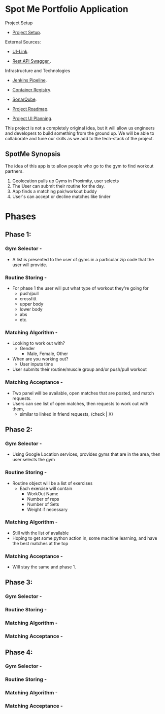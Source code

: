 # Spot Me Portfolio Application

Project Setup

 - [Project Setup](https://docs.google.com/document/d/1O-df9oUytpZRouY57QEDtHqefBnCYMHm3AedVO7zcIc/edit?usp=sharing).

External Sources: 

 - [UI-Link](https://ui.spot-me-app.com/home).

 - [Rest API Swagger ](https://rest.spot-me-app.com/swagger-ui/index.html#/).
  

 Infrastructure and Technologies

 - [Jenkins Pipeline](https://jenkins.spot-me-app.com/).
 
 - [Container Registry](https://containerregistry.spot-me-app.com/).
 
 - [SonarQube](https://github.com/chihabam/spotme/projects?query=is%3Aopen).
 
 - [Project Roadmap](https://github.com/chihabam/spotme/projects?query=is%3Aopen).

 - [Project UI Planning](https://github.com/chihabam/spotme/projects?query=is%3Aopen).
   

This project is not a completely original idea, but it will allow us engineers and developers to 
build something from the ground up. We will be able to collaborate and tune our skills as we add to
the tech-stack of the project.
## SpotMe Synopsis
The idea of this app is to allow people who go to the gym to find workout partners.
1. Geolocation pulls up Gyms in Proximity, user selects
2. The User can submit their routine for the day.
3. App finds a matching pair/workout buddy
4. User's can accept or decline matches like tinder

# Phases
## Phase 1: 

### Gym Selector -
- A list is presented to the user of gyms in a particular zip code that the user will provide.
### Routine Storing -
- For phase 1 the user will put what type of workout they're going for
  - push/pull
  - crossfitt
  - upper body
  - lower body
  - abs
  - etc.
### Matching Algorithm -
  - Looking to work out with?
    - Gender
      - Male, Female, Other
  - When are you working out?
    - User inputs time
  - User submits their routine/muscle group and/or push/pull workout
### Matching Acceptance -
- Two panel will be available, open matches that are posted, and match requests. 
- Users can see list of open matches, then requests to work out with them,
  - similar to linked in friend requests, (check | X)

## Phase 2:
### Gym Selector -
  - Using Google Location services, provides gyms that are in the area, then user selects the gym
### Routine Storing -
- Routine object will be a list of exercises
  - Each exercise will contain
    - WorkOut Name
    - Number of reps
    - Number of Sets
    - Weight if necessary
### Matching Algorithm -
  - Still with the list of available 
  - Hoping to get some python action in, some machine learning, and have the best matches at the top
### Matching Acceptance -
  - Will stay the same and phase 1. 


## Phase 3: 

### Gym Selector -
### Routine Storing -
### Matching Algorithm -
### Matching Acceptance -

## Phase 4: 

### Gym Selector -
### Routine Storing -
### Matching Algorithm -
### Matching Acceptance -


